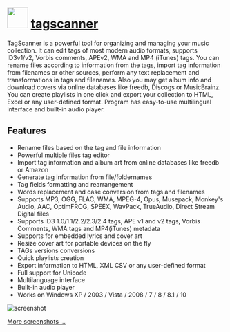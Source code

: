 # <img src="https://cdn.rawgit.com/majkinetor/chocolatey/master/tagscanner/icon.png" width="48" height="48"/> [tagscanner](https://chocolatey.org/packages/tagscanner)

TagScanner is a powerful tool for organizing and managing your music collection. It can edit tags of most modern audio formats, supports ID3v1/v2, Vorbis comments, APEv2, WMA and MP4 (iTunes) tags. You can rename files according to information from the tags, import tag information from filenames or other sources, perform any text replacement and transformations in tags and filenames. Also you may get album info and download covers via online databases like freedb, Discogs or MusicBrainz. You can create playlists in one click and export your collection to HTML, Excel or any user-defined format. Program has easy-to-use multilingual interface and built-in audio player.

## Features

- Rename files based on the tag and file information
- Powerful multiple files tag editor
- Import tag information and album art from online databases like freedb or Amazon
- Generate tag information from file/foldernames
- Tag fields formatting and rearrangement
- Words replacement and case conversion from tags and filenames
- Supports MP3, OGG, FLAC, WMA, MPEG-4, Opus, Musepack, Monkey's Audio, AAC, OptimFROG, SPEEX, WavPack, TrueAudio, Direct Stream Digital files
- Supports ID3 1.0/1.1/2.2/2.3/2.4 tags, APE v1 and v2 tags, Vorbis Comments, WMA tags and MP4(iTunes) metadata
- Supports for embedded lyrics and cover art
- Resize cover art for portable devices on the fly
- TAGs versions conversions
- Quick playlists creation
- Export information to HTML, XML CSV or any user-defined format
- Full support for Unicode
- Multilanguage interface
- Built-in audio player
- Works on Windows XP / 2003 / Vista / 2008 / 7 / 8 / 8.1 / 10


![screenshot](https://cdn.rawgit.com/majkinetor/chocolatey/master/tagscanner/screenshot.png)

[More screenshots ...](https://www.xdlab.ru/en/screen.htm)
